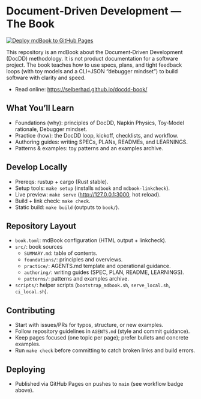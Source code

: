 # Document‑Driven Development — The Book

[![Deploy mdBook to GitHub Pages](https://github.com/selberhad/docdd-book/actions/workflows/gh-pages.yml/badge.svg)](https://github.com/selberhad/docdd-book/actions/workflows/gh-pages.yml)

This repository is an mdBook about the Document‑Driven Development (DocDD) methodology. It is not product documentation for a software project. The book teaches how to use specs, plans, and tight feedback loops (with toy models and a CLI+JSON “debugger mindset”) to build software with clarity and speed.

- Read online: https://selberhad.github.io/docdd-book/

## What You’ll Learn
- Foundations (why): principles of DocDD, Napkin Physics, Toy‑Model rationale, Debugger mindset.
- Practice (how): the DocDD loop, kickoff, checklists, and workflow.
- Authoring guides: writing SPECs, PLANs, READMEs, and LEARNINGS.
- Patterns & examples: toy patterns and an examples archive.

## Develop Locally
- Prereqs: rustup + cargo (Rust stable).
- Setup tools: `make setup` (installs `mdbook` and `mdbook-linkcheck`).
- Live preview: `make serve` (http://127.0.0.1:3000, hot reload).
- Build + link check: `make check`.
- Static build: `make build` (outputs to `book/`).

## Repository Layout
- `book.toml`: mdBook configuration (HTML output + linkcheck).
- `src/`: book sources
  - `SUMMARY.md`: table of contents.
  - `foundations/`: principles and overviews.
  - `practice/`: AGENTS.md template and operational guidance.
  - `authoring/`: writing guides (SPEC, PLAN, README, LEARNINGS).
  - `patterns/`: patterns and examples archive.
- `scripts/`: helper scripts (`bootstrap_mdbook.sh`, `serve_local.sh`, `ci_local.sh`).

## Contributing
- Start with issues/PRs for typos, structure, or new examples.
- Follow repository guidelines in `AGENTS.md` (style and commit guidance).
- Keep pages focused (one topic per page); prefer bullets and concrete examples.
- Run `make check` before committing to catch broken links and build errors.

## Deploying
- Published via GitHub Pages on pushes to `main` (see workflow badge above).
